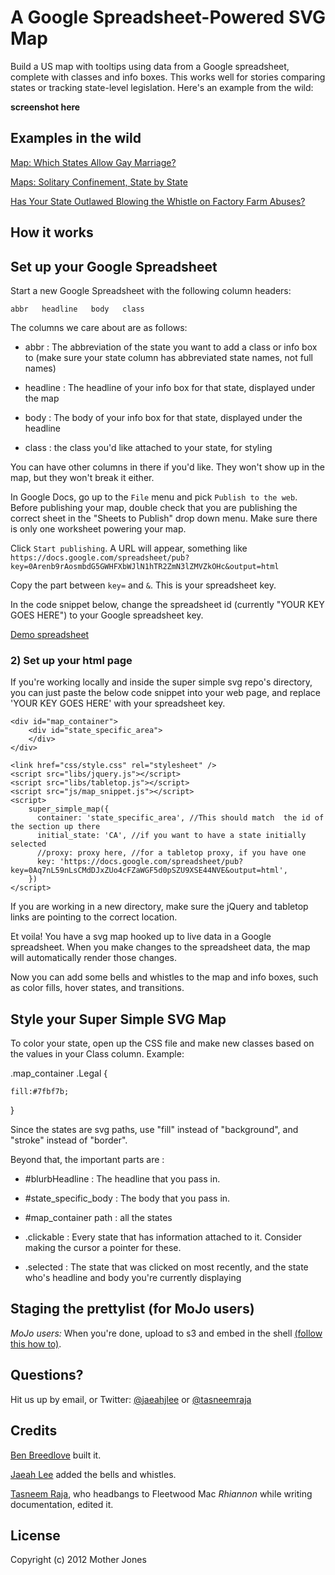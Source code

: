 # A Google Spreadsheet-Powered SVG Map

Build a US map with tooltips using data from a Google spreadsheet, complete with classes and info boxes. This works well for stories comparing states or tracking state-level legislation. Here's an example from the wild:

**screenshot here**

## Examples in the wild

[Map: Which States Allow Gay Marriage?](www.motherjones.com/politics/2014/05/gay-marriage-states-legal-map)

[Maps: Solitary Confinement, State by State](http://www.motherjones.com/politics/2012/10/map-solitary-confinement-states) 

[Has Your State Outlawed Blowing the Whistle on Factory Farm Abuses?](http://www.motherjones.com/blue-marble/2013/06/ag-gag-laws-map)

## How it works 


## Set up your Google Spreadsheet

Start a new Google Spreadsheet with the following column headers:

    abbr   headline   body   class

The columns we care about are as follows:

* abbr : The abbreviation of the state you want to add a class or info box to (make sure your state column has abbreviated state names, not full names)

* headline : The headline of your info box for that state, displayed under the map

* body : The body of your info box for that state, displayed under the headline

* class : the class you'd like attached to your state, for styling

You can have other columns in there if you'd like. They won't show up in the map, but they won't break it either.

In Google Docs, go up to the `File` menu and pick `Publish to the web`. Before publishing your map, double check that you are publishing the correct sheet in the "Sheets to Publish" drop down menu. Make sure there is only one worksheet powering your map. 

Click `Start publishing`. A URL will appear, something like `https://docs.google.com/spreadsheet/pub?key=0Arenb9rAosmbdG5GWHFXbWJlN1hTR2ZmN3lZMVZkOHc&output=html`

Copy the part between `key=` and `&`. This is your spreadsheet key.

In the code snippet below, change the spreadsheet id (currently "YOUR KEY GOES HERE") to your Google spreadsheet key.

[Demo spreadsheet](https://docs.google.com/spreadsheet/pub?key=0Arenb9rAosmbdHc4MDVLcEl6bHFhczNKSzZUem1VYWc&output=html)

### 2) Set up your html page

If you're working locally and inside the super simple svg repo's directory, you can just paste the below code snippet into your web page, and replace 'YOUR KEY GOES HERE' with your spreadsheet key.

```
<div id="map_container">
    <div id="state_specific_area">
    </div>
</div>

<link href="css/style.css" rel="stylesheet" />
<script src="libs/jquery.js"></script>
<script src="libs/tabletop.js"></script>	
<script src="js/map_snippet.js"></script>	
<script>
    super_simple_map({
      container: 'state_specific_area', //This should match  the id of the section up there
      initial_state: 'CA', //if you want to have a state initially selected
      //proxy: proxy here, //for a tabletop proxy, if you have one
      key: 'https://docs.google.com/spreadsheet/pub?key=0Aq7nL59nLsCMdDJxZUo4cFZaWGF5d0pSZU9XSE44NVE&output=html',
    })
</script>
```

If you are working in a new directory, make sure the jQuery and tabletop links are pointing to the correct location.

Et voila! You have a svg map hooked up to live data in a Google spreadsheet. When you make changes to the spreadsheet data, the map will automatically render those changes.

Now you can add some bells and whistles to the map and info boxes, such as color fills, hover states, and transitions.

## Style your Super Simple SVG Map

To color your state, open up the CSS file and make new classes based on the values in your Class column. Example:

.map_container .Legal {
	
	fill:#7fbf7b;
}


Since the states are svg paths, use "fill" instead of "background", and "stroke" instead of "border".

Beyond that, the important parts are :

* \#blurbHeadline : The headline that you pass in.

* \#state_specific_body : The body that you pass in.

* \#map_container path : all the states

* .clickable : Every state that has information attached to it.  Consider making the cursor a pointer for these.

* .selected : The state that was clicked on most recently, and the state who's headline and body you're currently displaying

## Staging the prettylist (for MoJo users)

*MoJo users:* When you're done, upload to s3 and embed in the shell [(follow this how to)](https://github.com/motherjones/story-tools#starting-a-new-project).

## Questions?

Hit us up by email, or Twitter: [@jaeahjlee](https://twitter.com/jaeahjlee) or [@tasneemraja](https://twitter.com/tasneemraja)

## Credits

[Ben Breedlove](http://twitter.com/bdbreedlove) built it.

[Jaeah Lee](http://twitter.com/jaeahjlee) added the bells and whistles.

[Tasneem Raja](http://twitter.com/tasneemraja), who headbangs to Fleetwood Mac _Rhiannon_ while writing documentation, edited it.

## License
Copyright (c) 2012 Mother Jones
